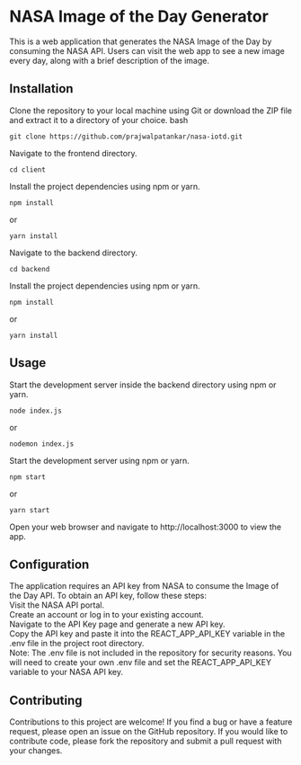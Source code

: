 # NASA Image of the Day Generator

This is a web application that generates the NASA Image of the Day by consuming the NASA API. Users can visit the web app to see a new image every day, along with a brief description of the image.

## Installation
Clone the repository to your local machine using Git or download the ZIP file and extract it to a directory of your choice.
bash
```
git clone https://github.com/prajwalpatankar/nasa-iotd.git
```

Navigate to the frontend directory.
```
cd client
```

Install the project dependencies using npm or yarn.
```
npm install
```
or
```
yarn install
```

Navigate to the backend directory.
```
cd backend
```

Install the project dependencies using npm or yarn.
```
npm install
```
or
```
yarn install
```

## Usage
Start the development server inside the backend directory using npm or yarn.
```
node index.js
```
or
```
nodemon index.js
```

Start the development server using npm or yarn.
```
npm start
```
or
```
yarn start
```



Open your web browser and navigate to http://localhost:3000 to view the app.

## Configuration
The application requires an API key from NASA to consume the Image of the Day API. To obtain an API key, follow these steps:  
Visit the NASA API portal.  
Create an account or log in to your existing account.  
Navigate to the API Key page and generate a new API key.  
Copy the API key and paste it into the REACT_APP_API_KEY variable in the .env file in the project root directory.  
Note: The .env file is not included in the repository for security reasons. You will need to create your own .env file and set the REACT_APP_API_KEY variable to your NASA API key.  

## Contributing
Contributions to this project are welcome! If you find a bug or have a feature request, please open an issue on the GitHub repository. If you would like to contribute code, please fork the repository and submit a pull request with your changes.  
